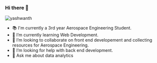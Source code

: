 ### Hi there 👋

![yashwanth](https://github.com/yaswanthbandaru/yaswanthbandaru.github.io/blob/master/assets/img/me.JPG?raw=true)
<!--
**yaswanthbandaru/yaswanthbandaru** is a ✨ _special_ ✨ repository because its `README.md` (this file) appears on your GitHub profile.

Here are some ideas to get you started:
-->

- 📚 I'm currently a 3rd year Aerospace Engineering Student.
- 🌱 I’m currently learning Web Development.
- 👯 I’m looking to collaborate on front end developement and collecting resources for Aerospace Engineering.
- 🤔 I’m looking for help with back end development.
- 💬 Ask me about data analytics
<!--
- 📫 How to reach me: ...
- 😄 Pronouns: ...
- ⚡ Fun fact: ...
-->
